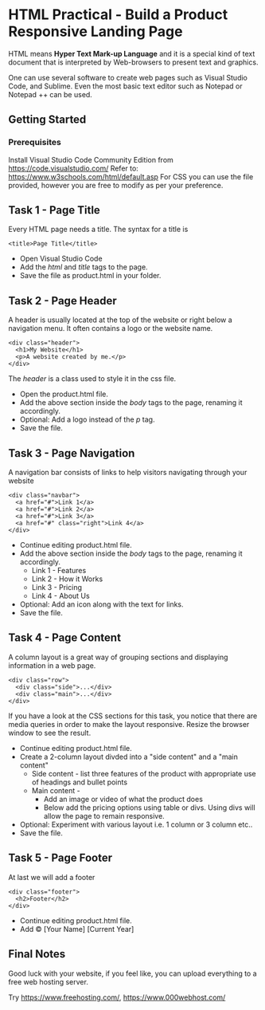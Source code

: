 # HTML Practical - Build a Product Responsive Landing Page

HTML means **Hyper Text Mark-up Language** and it is a special kind of text document
that is interpreted by Web-browsers to present text and graphics. 

One can use several software to create web pages such as Visual Studio Code, and Sublime.
Even the most basic text editor such as Notepad or Notepad ++ can be used. 

## Getting Started

### Prerequisites

Install Visual Studio Code Community Edition from https://code.visualstudio.com/
Refer to: https://www.w3schools.com/html/default.asp 
For CSS you can use the file provided, however you are free to modify as per your preference.

## Task 1 - Page Title

Every HTML page needs a title. The syntax for a title is 
```
<title>Page Title</title>
```
* Open Visual Studio Code
* Add the *html* and *title* tags to the page.
* Save the file as product.html in your folder.

## Task 2 - Page Header

A header is usually located at the top of the website or right below a navigation menu. 
It often contains a logo or the website name. 

```
<div class="header">
  <h1>My Website</h1>
  <p>A website created by me.</p>
</div>
```
The *header* is a class used to style it in the css file. 

* Open the product.html file.
* Add the  above section inside the *body* tags to the page, renaming it accordingly. 
* Optional: Add a logo instead of the *p* tag.
* Save the file.

## Task 3 - Page Navigation

A navigation bar consists of links to help visitors navigating through your website

```
<div class="navbar">
  <a href="#">Link 1</a>
  <a href="#">Link 2</a>
  <a href="#">Link 3</a>
  <a href="#" class="right">Link 4</a>
</div>
```

* Continue editing product.html file.
* Add the  above section inside the *body* tags to the page, renaming it accordingly.
    * Link 1 - Features
    * Link 2 - How it Works
    * Link 3 - Pricing
    * Link 4 - About Us
* Optional: Add an icon along with the text for links.
* Save the file.

## Task 4 - Page Content

A column layout is a great way of grouping sections and displaying information in a web page.

```
<div class="row">
  <div class="side">...</div>
  <div class="main">...</div>
</div>
```

If you have a look at the CSS sections for this task, you notice that there are media queries in order to make the layout responsive. Resize the browser window to see the result.

* Continue editing product.html file.
* Create a 2-column layout divded into a "side content" and a "main content"
    * Side content - list three features of the product with appropriate use of headings and bullet points
    * Main content - 
        * Add an image or video of what the product does
        * Below add the pricing options using table or divs. Using divs will allow the page to
        remain responsive.
* Optional: Experiment with various layout i.e. 1 column or 3 column etc..
* Save the file.

## Task 5 - Page Footer

At last we will add a footer
```
<div class="footer">
  <h2>Footer</h2>
</div>
```

* Continue editing product.html file.
* Add © [Your Name] [Current Year]

## Final Notes

Good luck with your website, if you feel like, you can upload everything to a free web hosting server.

Try https://www.freehosting.com/, https://www.000webhost.com/ 

